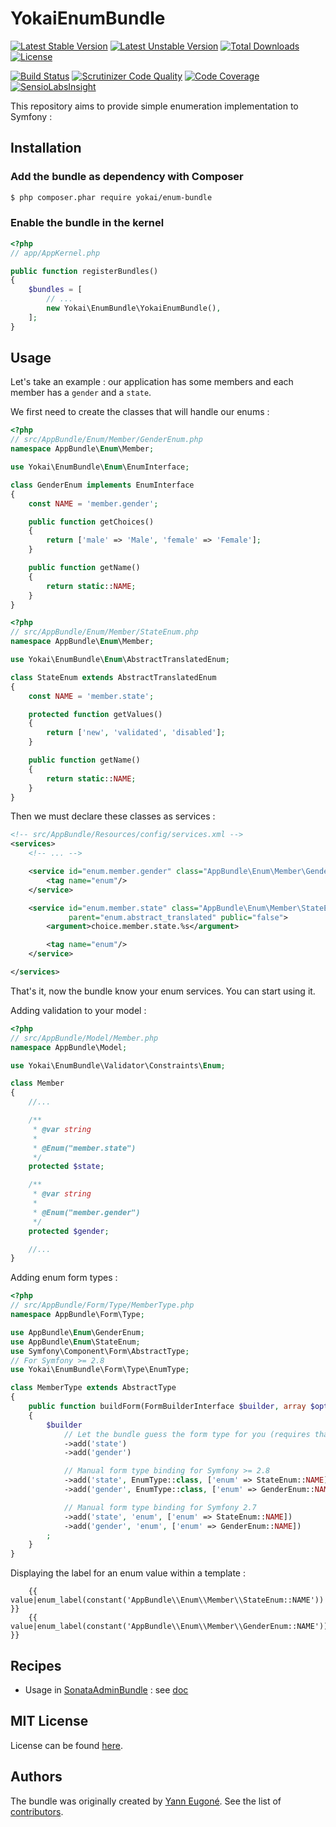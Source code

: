 YokaiEnumBundle
==============

[![Latest Stable Version](https://poser.pugx.org/yokai/enum-bundle/v/stable)](https://packagist.org/packages/yokai/enum-bundle)
[![Latest Unstable Version](https://poser.pugx.org/yokai/enum-bundle/v/unstable)](https://packagist.org/packages/yokai/enum-bundle)
[![Total Downloads](https://poser.pugx.org/yokai/enum-bundle/downloads)](https://packagist.org/packages/yokai/enum-bundle)
[![License](https://poser.pugx.org/yokai/enum-bundle/license)](https://packagist.org/packages/yokai/enum-bundle)

[![Build Status](https://api.travis-ci.org/yokai-php/enum-bundle.png?branch=master)](https://travis-ci.org/yokai-php/enum-bundle)
[![Scrutinizer Code Quality](https://scrutinizer-ci.com/g/yokai-php/enum-bundle/badges/quality-score.png?b=master)](https://scrutinizer-ci.com/g/yokai-php/enum-bundle/?branch=master)
[![Code Coverage](https://scrutinizer-ci.com/g/yokai-php/enum-bundle/badges/coverage.png?b=master)](https://scrutinizer-ci.com/g/yokai-php/enum-bundle/?branch=master)
[![SensioLabsInsight](https://insight.sensiolabs.com/projects/596d2076-90ee-49d9-a8b2-e3bcbd390874/mini.png)](https://insight.sensiolabs.com/projects/596d2076-90ee-49d9-a8b2-e3bcbd390874)

This repository aims to provide simple enumeration implementation to Symfony :


Installation
------------

### Add the bundle as dependency with Composer

``` bash
$ php composer.phar require yokai/enum-bundle
```

### Enable the bundle in the kernel

``` php
<?php
// app/AppKernel.php

public function registerBundles()
{
    $bundles = [
        // ...
        new Yokai\EnumBundle\YokaiEnumBundle(),
    ];
}
```


Usage
-----

Let's take an example : our application has some members and each member has a `gender` and a `state`.

We first need to create the classes that will handle our enums :

``` php
<?php
// src/AppBundle/Enum/Member/GenderEnum.php
namespace AppBundle\Enum\Member;

use Yokai\EnumBundle\Enum\EnumInterface;

class GenderEnum implements EnumInterface
{
    const NAME = 'member.gender';

    public function getChoices()
    {
        return ['male' => 'Male', 'female' => 'Female'];
    }

    public function getName()
    {
        return static::NAME;
    }
}
```

``` php
<?php
// src/AppBundle/Enum/Member/StateEnum.php
namespace AppBundle\Enum\Member;

use Yokai\EnumBundle\Enum\AbstractTranslatedEnum;

class StateEnum extends AbstractTranslatedEnum
{
    const NAME = 'member.state';

    protected function getValues()
    {
        return ['new', 'validated', 'disabled'];
    }

    public function getName()
    {
        return static::NAME;
    }
}
```

Then we must declare these classes as services :

``` xml
<!-- src/AppBundle/Resources/config/services.xml -->
<services>
    <!-- ... -->

    <service id="enum.member.gender" class="AppBundle\Enum\Member\GenderEnum" public="false">
        <tag name="enum"/>
    </service>

    <service id="enum.member.state" class="AppBundle\Enum\Member\StateEnum" 
             parent="enum.abstract_translated" public="false">
        <argument>choice.member.state.%s</argument>

        <tag name="enum"/>
    </service>

</services>
```

That's it, now the bundle know your enum services. You can start using it.

Adding validation to your model :

``` php
<?php
// src/AppBundle/Model/Member.php
namespace AppBundle\Model;

use Yokai\EnumBundle\Validator\Constraints\Enum;

class Member
{
    //...

    /**
     * @var string
     *
     * @Enum("member.state")
     */
    protected $state;

    /**
     * @var string
     *
     * @Enum("member.gender")
     */
    protected $gender;

    //...
}
```

Adding enum form types :

``` php
<?php
// src/AppBundle/Form/Type/MemberType.php
namespace AppBundle\Form\Type;

use AppBundle\Enum\GenderEnum;
use AppBundle\Enum\StateEnum;
use Symfony\Component\Form\AbstractType;
// For Symfony >= 2.8
use Yokai\EnumBundle\Form\Type\EnumType;

class MemberType extends AbstractType
{
    public function buildForm(FormBuilderInterface $builder, array $options)
    {
        $builder
            // Let the bundle guess the form type for you (requires that you configured the validation)
            ->add('state')
            ->add('gender')

            // Manual form type binding for Symfony >= 2.8
            ->add('state', EnumType::class, ['enum' => StateEnum::NAME])
            ->add('gender', EnumType::class, ['enum' => GenderEnum::NAME])

            // Manual form type binding for Symfony 2.7
            ->add('state', 'enum', ['enum' => StateEnum::NAME])
            ->add('gender', 'enum', ['enum' => GenderEnum::NAME])
        ;
    }
}
```


Displaying the label for an enum value within a template :

```twig
    {{ value|enum_label(constant('AppBundle\\Enum\\Member\\StateEnum::NAME')) }}
    {{ value|enum_label(constant('AppBundle\\Enum\\Member\\GenderEnum::NAME')) }}
```


Recipes
------------

- Usage in [SonataAdminBundle](https://github.com/sonata-project/SonataAdminBundle) : see [doc](Resources/doc/sonata-admin.md)


MIT License
-----------

License can be found [here](https://github.com/yokai-php/enum-bundle/blob/master/Resources/meta/LICENSE).


Authors
-------

The bundle was originally created by [Yann Eugoné](https://github.com/yann-eugone).
See the list of [contributors](https://github.com/yokai-php/enum-bundle/contributors).
